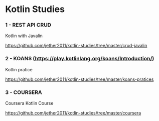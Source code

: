 # Kotlin Studies

### 1 - REST API CRUD
Kotlin with Javalin

https://github.com/jether2011/kotlin-studies/tree/master/crud-javalin

### 2 - KOANS (https://play.kotlinlang.org/koans/Introduction/)
Kotlin pratice

https://github.com/jether2011/kotlin-studies/tree/master/koans-pratices

### 3 - COURSERA
Coursera Kotlin Course

https://github.com/jether2011/kotlin-studies/tree/master/coursera

